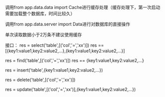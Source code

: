 调用from app.data.data import Cache进行缓存处理（缓存处理下，第一次启动需要加载整个数据库，时间比较久）


调用from app.data.server import Data进行对数据库的直接操作

单次读取数据小于2万条不建议使用缓存

接口：
res = select('table',[('col','=','xx')])
res == [{key1:value1,key2:value2,...},{key1:value1,key2:value2,...}]


res = find('table',[('col','=','xx')])
res == {key1:value1,key2:value2,...}


res = insert('table',{key1:value1,key2:value2,...})

res = delete('table',[('col','=','xx')])

res = update('table',[('col','=','xx')],{key1:value1,key2:value2,...})



